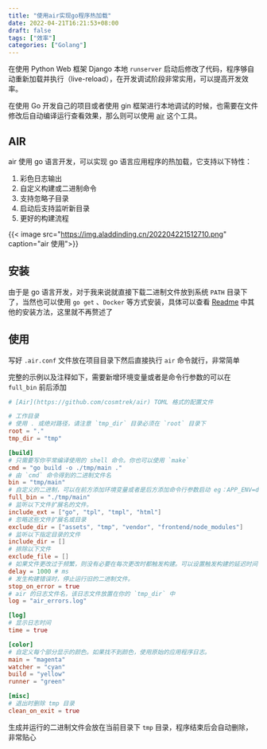 ```yaml
---
title: "使用air实现go程序热加载"
date: 2022-04-21T16:21:53+08:00
draft: false
tags: ["效率"]
categories: ["Golang"]
---
```


在使用 Python Web 框架 Django 本地 `runserver` 启动后修改了代码，程序够自动重新加载并执行（live-reload），在开发调试阶段非常实用，可以提高开发效率。

在使用 Go 开发自己的项目或者使用 gin 框架进行本地调试的时候，也需要在文件修改后自动编译运行查看效果，那么则可以使用 [air](https://github.com/cosmtrek/air) 这个工具。

## AIR

air 使用 go 语言开发，可以实现 go 语言应用程序的热加载，它支持以下特性：

1. 彩色日志输出
2. 自定义构建或二进制命令
3. 支持忽略子目录
4. 启动后支持监听新目录
5. 更好的构建流程

{{< image src="https://img.aladdinding.cn/202204221512710.png" caption="air 使用">}}

## 安装

由于是 go 语言开发，对于我来说就直接下载二进制文件放到系统 `PATH` 目录下了，当然也可以使用 `go get` 、`Docker` 等方式安装，具体可以查看 [Readme](https://github.com/cosmtrek/air#readme) 中其他的安装方法，这里就不再赘述了

## 使用

写好 `.air.conf` 文件放在项目目录下然后直接执行 `air` 命令就行，非常简单

完整的示例以及注释如下，需要新增环境变量或者是命令行参数的可以在 `full_bin` 前后添加

```toml
# [Air](https://github.com/cosmtrek/air) TOML 格式的配置文件

# 工作目录
# 使用 . 或绝对路径，请注意 `tmp_dir` 目录必须在 `root` 目录下
root = "."
tmp_dir = "tmp"

[build]
# 只需要写你平常编译使用的 shell 命令。你也可以使用 `make`
cmd = "go build -o ./tmp/main ."
# 由 `cmd` 命令得到的二进制文件名
bin = "tmp/main"
# 自定义的二进制，可以在前方添加环境变量或者是后方添加命令行参数启动 eg：APP_ENV=dev
full_bin = "./tmp/main"
# 监听以下文件扩展名的文件。
include_ext = ["go", "tpl", "tmpl", "html"]
# 忽略这些文件扩展名或目录
exclude_dir = ["assets", "tmp", "vendor", "frontend/node_modules"]
# 监听以下指定目录的文件
include_dir = []
# 排除以下文件
exclude_file = []
# 如果文件更改过于频繁，则没有必要在每次更改时都触发构建。可以设置触发构建的延迟时间
delay = 1000 # ms
# 发生构建错误时，停止运行旧的二进制文件。
stop_on_error = true
# air 的日志文件名，该日志文件放置在你的 `tmp_dir` 中
log = "air_errors.log"

[log]
# 显示日志时间
time = true

[color]
# 自定义每个部分显示的颜色。如果找不到颜色，使用原始的应用程序日志。
main = "magenta"
watcher = "cyan"
build = "yellow"
runner = "green"

[misc]
# 退出时删除 tmp 目录
clean_on_exit = true
```

生成并运行的二进制文件会放在当前目录下 `tmp` 目录，程序结束后会自动删除，非常贴心
